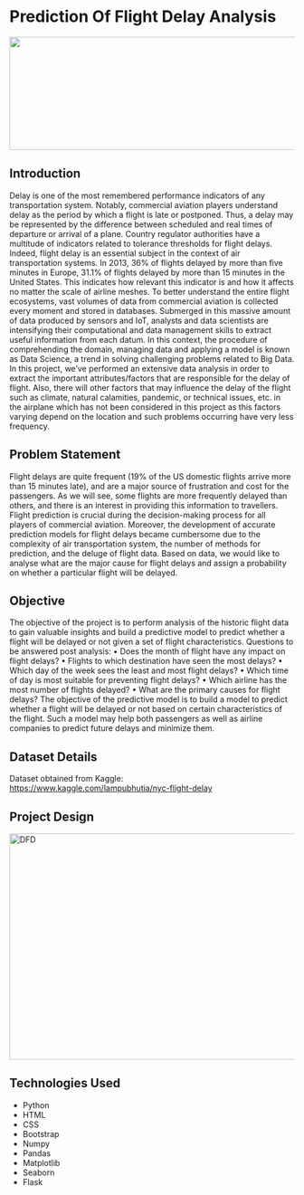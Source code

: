 # Prediction Of Flight Delay Analysis

<img src="static/flight.jpg" width="1200" height="200">

## Introduction
Delay is one of the most remembered performance indicators of any transportation system. Notably, commercial aviation players understand delay as the period by which a flight is late or postponed. Thus, a delay may be represented by the difference between scheduled and real times of departure or arrival of a plane. Country regulator authorities have a multitude of indicators related to tolerance thresholds for flight delays. Indeed, flight delay is an essential subject in the context of air transportation systems. In 2013, 36% of flights delayed by more than five minutes in Europe, 31.1% of flights delayed by more than 15 minutes in the United States. This indicates how relevant this indicator is and how it affects no matter the scale of airline meshes. 
To better understand the entire flight ecosystems, vast volumes of data from commercial aviation is collected every moment and stored in databases. Submerged in this massive amount of data produced by sensors and IoT, analysts and data scientists are intensifying their computational and data management skills to extract useful information from each datum. In this context, the procedure of comprehending the domain, managing data and applying a model is known as Data Science, a trend in solving challenging problems related to Big Data. 
In this project, we’ve performed an extensive data analysis in order to extract the important attributes/factors that are responsible for the delay of flight. Also, there will other factors that may influence the delay of the flight such as climate, natural calamities, pandemic, or technical issues, etc. in the airplane which has not been considered in this project as this factors varying depend on the location and such problems occurring have very less frequency. 

## Problem Statement
Flight delays are quite frequent (19% of the US domestic flights arrive more than 15 minutes late), and are a major source of frustration and cost for the passengers. As we will see, some flights are more frequently delayed than others, and there is an interest in providing this information to travellers.  
Flight prediction is crucial during the decision-making process for all players of commercial aviation. Moreover, the development of accurate prediction models for flight delays became cumbersome due to the complexity of air transportation system, the number of methods for prediction, and the deluge of flight data. 
Based on data, we would like to analyse what are the major cause for flight delays and assign a probability on whether a particular flight will be delayed. 

## Objective
The objective of the project is to perform analysis of the historic flight data to gain valuable insights and build a predictive model to predict whether a flight will be delayed or not given a set of flight characteristics.
Questions to be answered post analysis: • Does the month of flight have any impact on flight delays? • Flights to which destination have seen the most delays? • Which day of the week sees the least and most flight delays? • Which time of day is most suitable for preventing flight delays? • Which airline has the most number of flights delayed? • What are the primary causes for flight delays?
The objective of the predictive model is to build a model to predict whether a flight will be delayed or not based on certain characteristics of the flight. Such a model may help both passengers as well as airline companies to predict future delays and minimize them.

## Dataset Details
Dataset obtained from Kaggle: <br>
https://www.kaggle.com/lampubhutia/nyc-flight-delay

## Project Design
<img alt="DFD" src="https://user-images.githubusercontent.com/43583040/83272042-4e844f80-a1e8-11ea-99d1-d5f15d114e90.png" width="1000" height="400">

## Technologies Used
* Python
* HTML
* CSS
* Bootstrap
* Numpy
* Pandas
* Matplotlib
* Seaborn
* Flask
